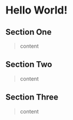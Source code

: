 # Hello World!

<!-- toc start -->
<!-- toc end -->

## Section One

> content

## Section Two

> content

## Section Three

> content
